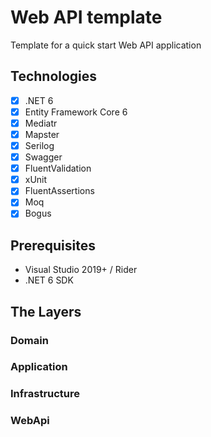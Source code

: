 # Web API template
Template for a quick start Web API application

## Technologies
* [x] .NET 6
* [x] Entity Framework Core 6
* [x] Mediatr
* [x] Mapster
* [x] Serilog
* [x] Swagger
* [x] FluentValidation
* [x] xUnit
* [x] FluentAssertions
* [x] Moq
* [x] Bogus

## Prerequisites
* Visual Studio 2019+ / Rider
* .NET 6 SDK

## The Layers

### Domain

### Application

### Infrastructure

### WebApi